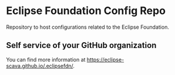 # Eclipse Foundation Config Repo

Repository to host configurations related to the Eclipse Foundation.

## Self service of your GitHub organization

You can find more information at <https://eclipse-scava.github.io/.eclipsefdn/>.
